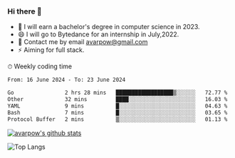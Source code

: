 ### Hi there 👋
<!--I have been a GitHub member for [![Years Badge](https://badges.pufler.dev/years/avarpow)](https://badges.pufler.dev)-->
- 🌱 I will earn a bachelor's degree in computer science in 2023.
- 😄 I will go to Bytedance for an internship in July,2022.
- 💬 Contact me by email avarpow@gmail.com
- ⚡ Aiming for full stack.

<!--💻 Coding Activity Logging

[![Commits Badge](https://badges.pufler.dev/commits/weekly/avarpow)](https://badges.pufler.dev)-->

⏱ Weekly coding time
<!--START_SECTION:waka-->

```txt
From: 16 June 2024 - To: 23 June 2024

Go                2 hrs 28 mins   ██████████████████▒░░░░░░   72.77 %
Other             32 mins         ████░░░░░░░░░░░░░░░░░░░░░   16.03 %
YAML              9 mins          █░░░░░░░░░░░░░░░░░░░░░░░░   04.63 %
Bash              7 mins          █░░░░░░░░░░░░░░░░░░░░░░░░   03.65 %
Protocol Buffer   2 mins          ▒░░░░░░░░░░░░░░░░░░░░░░░░   01.13 %
```

<!--END_SECTION:waka-->

[![avarpow's github stats](https://github-readme-stats.vercel.app/api?username=avarpow&count_private=true&show_icons=true&hide=issues&hide_border=true)](https://github.com/anuraghazra/github-readme-stats)

![Top Langs](https://github-readme-stats.vercel.app/api/top-langs/?username=avarpow&layout=compact&hide_border=true) 
<!--[![avarpow's wakatime stats](https://github-readme-stats.vercel.app/api/wakatime?username=avarpow)](https://github.com/anuraghazra/github-readme-stats)-->
